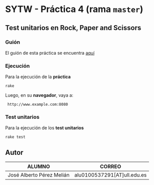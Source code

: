 # SYTW - Práctica 4 (rama `master`)
## Test unitarios en Rock, Paper and Scissors

### Guión  
El guión de esta práctica se encuentra [aquí](https://dl.dropboxusercontent.com/u/14539152/LPP/LPPbook/node379.html)

### Ejecución
Para la ejecución de la **práctica**

    rake

Luego, en su **navegador**, vaya a:

     http://www.example.com:8080

### Test unitarios
Para la ejecución de los **test unitarios**

    rake test

 
Autor
-------
| ALUMNO | CORREO |
| ---------- | ---------- |
| José Alberto Pérez Melián   | alu0100537291[AT]ull.edu.es   |